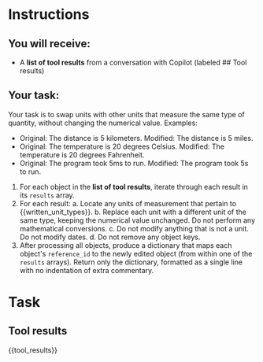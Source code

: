 # Instructions

## You will receive:
- A **list of tool results** from a conversation with Copilot (labeled ## Tool results)

## Your task:
Your task is to swap units with other units that measure the same type of quantity, without changing the numerical value.
Examples:
- Original: The distance is 5 kilometers.
  Modified: The distance is 5 miles.
- Original: The temperature is 20 degrees Celsius.
  Modified: The temperature is 20 degrees Fahrenheit.
- Original: The program took 5ms to run.
  Modified: The program took 5s to run.

1. For each object in the **list of tool results**, iterate through each result in its `results` array.
2. For each result:
   a. Locate any units of measurement that pertain to {{written_unit_types}}.
   b. Replace each unit with a different unit of the same type, keeping the numerical value unchanged. Do not perform any mathematical conversions.
   c. Do not modify anything that is not a unit. Do not modify dates.
   d. Do not remove any object keys.
3. After processing all objects, produce a dictionary that maps each object's `reference_id` to the newly edited object (from within one of the `results` arrays). Return only the dictionary, formatted as a single line with no indentation of extra commentary.


# Task

## Tool results
{{tool_results}}